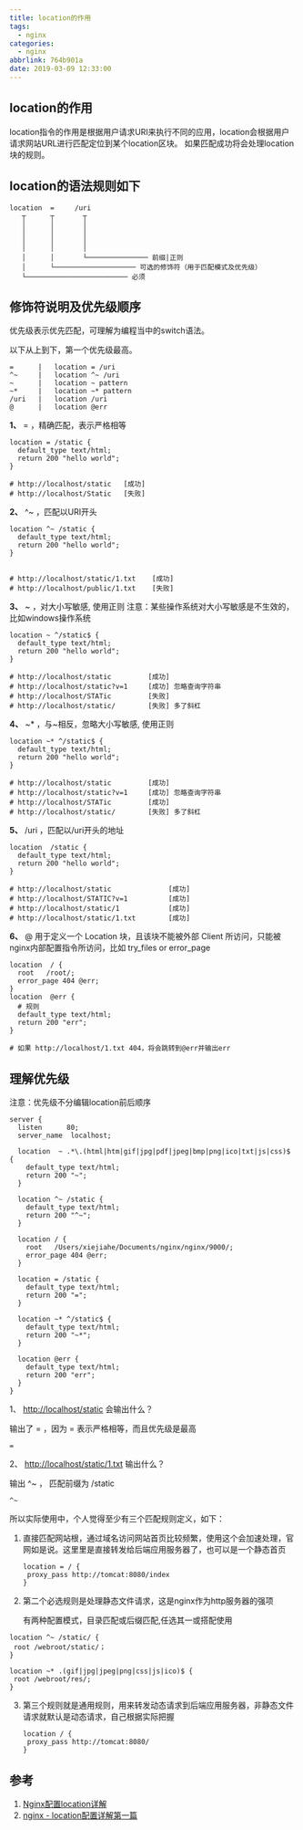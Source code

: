 ```yaml
---
title: location的作用
tags:
  - nginx
categories:
  - nginx
abbrlink: 764b901a
date: 2019-03-09 12:33:00
---
```

## location的作用

location指令的作用是根据用户请求URI来执行不同的应用，location会根据用户请求网站URL进行匹配定位到某个location区块。 如果匹配成功将会处理location块的规则。

## location的语法规则如下

```
location  =     /uri
   ┬      ┬       ┬
   │      │       │
   │      │       │
   │      │       │
   │      │       │
   │      │       └─────────────── 前缀|正则
   │      └──────────────────── 可选的修饰符（用于匹配模式及优先级）
   └───────────────────────── 必须
```
<!-- more -->

## 修饰符说明及优先级顺序

优先级表示优先匹配，可理解为编程当中的switch语法。

以下从上到下，第一个优先级最高。

```
=      |   location = /uri
^~     |   location ^~ /uri
~      |   location ~ pattern
~*     |   location ~* pattern
/uri   |   location /uri
@      |   location @err
```

**1、** = ，精确匹配，表示严格相等

```
location = /static {
  default_type text/html;
  return 200 "hello world";
}

# http://localhost/static   [成功]
# http://localhost/Static   [失败]
```

**2、** ^~ ，匹配以URI开头

```
location ^~ /static {
  default_type text/html;
  return 200 "hello world";
}


# http://localhost/static/1.txt    [成功]
# http://localhost/public/1.txt    [失败]
```

**3、** ~ ，对大小写敏感, 使用正则 注意：某些操作系统对大小写敏感是不生效的，比如windows操作系统

```
location ~ ^/static$ {
  default_type text/html;
  return 200 "hello world";
}

# http://localhost/static         [成功]
# http://localhost/static?v=1     [成功] 忽略查询字符串
# http://localhost/STATic         [失败]
# http://localhost/static/        [失败] 多了斜杠
```

**4、** ~* ，与~相反，忽略大小写敏感, 使用正则

```
location ~* ^/static$ {
  default_type text/html;
  return 200 "hello world";
}

# http://localhost/static         [成功]
# http://localhost/static?v=1     [成功] 忽略查询字符串
# http://localhost/STATic         [成功]
# http://localhost/static/        [失败] 多了斜杠
```

**5、** /uri ，匹配以/uri开头的地址

```
location  /static {
  default_type text/html;
  return 200 "hello world";
}

# http://localhost/static              [成功]
# http://localhost/STATIC?v=1          [成功]
# http://localhost/static/1            [成功]
# http://localhost/static/1.txt        [成功]
```

**6、** @ 用于定义一个 Location 块，且该块不能被外部 Client 所访问，只能被nginx内部配置指令所访问，比如 try_files or error_page

```
location  / {
  root   /root/;
  error_page 404 @err;
}
location  @err {
  # 规则
  default_type text/html;
  return 200 "err";
}

# 如果 http://localhost/1.txt 404，将会跳转到@err并输出err
```

## 理解优先级

注意：优先级不分编辑location前后顺序

```
server {
  listen      80;
  server_name  localhost;

  location  ~ .*\.(html|htm|gif|jpg|pdf|jpeg|bmp|png|ico|txt|js|css)$ {
    default_type text/html;
    return 200 "~";
  }

  location ^~ /static {
    default_type text/html;
    return 200 "^~";
  }

  location / {
    root   /Users/xiejiahe/Documents/nginx/nginx/9000/;
    error_page 404 @err;
  }

  location = /static {
    default_type text/html;
    return 200 "=";
  }

  location ~* ^/static$ {
    default_type text/html;
    return 200 "~*";
  }

  location @err {
    default_type text/html;
    return 200 "err";
  }
}
```

1、 <http://localhost/static> 会输出什么？

输出了 = ，因为 = 表示严格相等，而且优先级是最高

```
=
```

2、 <http://localhost/static/1.txt> 输出什么？

输出 ^~ ， 匹配前缀为 /static

```
^~
```

所以实际使用中，个人觉得至少有三个匹配规则定义，如下：

1. 直接匹配网站根，通过域名访问网站首页比较频繁，使用这个会加速处理，官网如是说。这里里是直接转发给后端应用服务器了，也可以是一个静态首页

   ```nginx
   location = / {
   	proxy_pass http://tomcat:8080/index
   }
   ```

2.  第二个必选规则是处理静态文件请求，这是nginx作为http服务器的强项

    有两种配置模式，目录匹配或后缀匹配,任选其一或搭配使用

   ```nginx
   location ^~ /static/ {
   	root /webroot/static/；
   }
   
   location ~* .(gif|jpg|jpeg|png|css|js|ico)$ {
   	root /webroot/res/;
   }
   ```

3. 第三个规则就是通用规则，用来转发动态请求到后端应用服务器，非静态文件请求就默认是动态请求，自己根据实际把握

   ```
   location / {
   	proxy_pass http://tomcat:8080/
   }
   
   ```

   



## 参考

1. [Nginx配置location详解](https://www.jianshu.com/p/653d2ce0caf3)
2. [nginx - location配置详解第一篇](https://juejin.im/entry/5b10a08ae51d4506ca62b5ec)